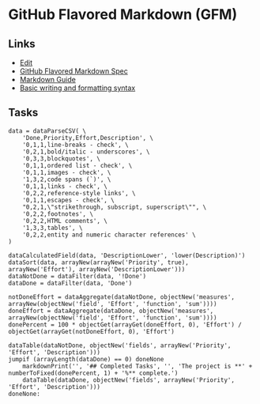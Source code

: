 # GitHub Flavored Markdown (GFM)

## Links

- [Edit](https://github.com/craigahobbs/craigahobbs.github.io/edit/main/gfm/README.md)
- [GitHub Flavored Markdown Spec](https://github.github.com/gfm/)
- [Markdown Guide](https://www.markdownguide.org/basic-syntax/)
- [Basic writing and formatting syntax](https://docs.github.com/en/get-started/writing-on-github/getting-started-with-writing-and-formatting-on-github/basic-writing-and-formatting-syntax)

## Tasks

~~~ markdown-script
data = dataParseCSV( \
    'Done,Priority,Effort,Description', \
    '0,1,1,line-breaks - check', \
    '0,2,1,bold/italic - underscores', \
    '0,3,3,blockquotes', \
    '0,1,1,ordered list - check', \
    '0,1,1,images - check', \
    '1,3,2,code spans (`)', \
    '0,1,1,links - check', \
    '0,2,2,reference-style links', \
    '0,1,1,escapes - check', \
    "0,2,1,\"strikethrough, subscript, superscript\"", \
    '0,2,2,footnotes', \
    '0,2,2,HTML comments', \
    '1,3,3,tables', \
    '0,2,2,entity and numeric character references' \
)

dataCalculatedField(data, 'DescriptionLower', 'lower(Description)')
dataSort(data, arrayNew(arrayNew('Priority', true), arrayNew('Effort'), arrayNew('DescriptionLower')))
dataNotDone = dataFilter(data, '!Done')
dataDone = dataFilter(data, 'Done')

notDoneEffort = dataAggregate(dataNotDone, objectNew('measures', arrayNew(objectNew('field', 'Effort', 'function', 'sum'))))
doneEffort = dataAggregate(dataDone, objectNew('measures', arrayNew(objectNew('field', 'Effort', 'function', 'sum'))))
donePercent = 100 * objectGet(arrayGet(doneEffort, 0), 'Effort') / objectGet(arrayGet(notDoneEffort, 0), 'Effort')

dataTable(dataNotDone, objectNew('fields', arrayNew('Priority', 'Effort', 'Description')))
jumpif (arrayLength(dataDone) == 0) doneNone
    markdownPrint('', '## Completed Tasks', '', 'The project is **' + numberToFixed(donePercent, 1) + '%** complete.')
    dataTable(dataDone, objectNew('fields', arrayNew('Priority', 'Effort', 'Description')))
doneNone:
~~~

